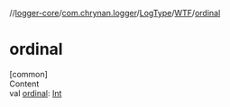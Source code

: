 //[logger-core](../../../../index.md)/[com.chrynan.logger](../../index.md)/[LogType](../index.md)/[WTF](index.md)/[ordinal](ordinal.md)



# ordinal  
[common]  
Content  
val [ordinal](ordinal.md): [Int](https://kotlinlang.org/api/latest/jvm/stdlib/kotlin/-int/index.html)  



